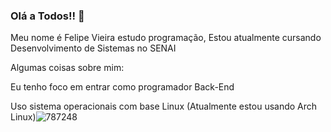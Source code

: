 ### Olá a Todos!! 👋

Meu nome é Felipe Vieira estudo programação,
Estou atualmente cursando Desenvolvimento de Sistemas no SENAI

Algumas coisas sobre mim:

Eu tenho foco em entrar como programador Back-End

Uso sistema operacionais com base Linux (Atualmente estou usando Arch Linux)![787248](https://user-images.githubusercontent.com/101891565/211669698-8b605220-1adf-4a8a-aa09-efce52999c47.png)



